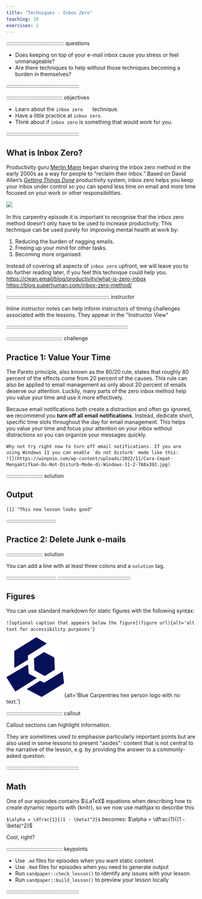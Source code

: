 ```yaml
---
title: "Techniques - Inbox Zero"
teaching: 10
exercises: 2
---
```


:::::::::::::::::::::::::::::::::::::: questions 

- Does keeping on top of your e-mail inbox cause you stress or feel unmanageable?
- Are there techniques to help without those techniques becoming a burden in themselves?

::::::::::::::::::::::::::::::::::::::::::::::::

::::::::::::::::::::::::::::::::::::: objectives

- Learn about the `inbox zero	` technique.
- Have a little practice at `inbox zero`.
- Think about if `inbox zero` is something that would work for you.

::::::::::::::::::::::::::::::::::::::::::::::::

## What is Inbox Zero?

Productivity guru [Merlin Mann](https://en.wikipedia.org/wiki/Merlin_Mann) began sharing the inbox zero method in the early 2000s as a way for people to “reclaim their inbox.” Based on David Allen’s [*Getting Things Done*](https://gettingthingsdone.com/) productivity system, inbox zero helps you keep your inbox under control so you can spend less time on email and more time focused on your work or other responsibilities.

![](https://lh6.googleusercontent.com/U_MG_N27tRdDZ_gL_-PkfiBJl5QLw0bx6Sy4yjFJYbpOs_3IuNx9sXh67Mt4xe-lc15eCxUYLHZ7jMHP-9jk6-k5goxSKWnMYvlOTjWMV3RGRmirnwEVsIt_uMfAO6pRplUBGkR7qNAPI18wn3ZaQyY)

In this carpentry episode it is important to recognise that the inbox zero method doesn't only have to be used to increase productivity. This technique can be used purely for improving mental health at work by:

 1. Reducing the burden of nagging emails.
 2. Freeing up your mind for other tasks.
 3. Becoming more organised.


Instead of covering all aspects of `inbox zero` upfront, we will leave you to do further reading later, if you feel this technique could help you.  
https://clean.email/blog/productivity/what-is-zero-inbox  
https://blog.superhuman.com/inbox-zero-method/  

:::::::::::::::::::::::::::::::::::::::::::::::::::::::::::::::::::: instructor

Inline instructor notes can help inform instructors of timing challenges
associated with the lessons. They appear in the "Instructor View"

::::::::::::::::::::::::::::::::::::::::::::::::::::::::::::::::::::::::::::::::

::::::::::::::::::::::::::::::::::::: challenge 

## Practice 1: Value Your Time

The Pareto principle, also known as the 80/20 rule, states that roughly 80 percent of the effects come from 20 percent of the causes. This rule can also be applied to email management as only about 20 percent of emails deserve our attention. Luckily, many parts of the zero inbox method help you value your time and use it more effectively.

Because email notifications both create a distraction and often go ignored, we recommend you **turn off all email notifications**. Instead, dedicate short, specific time slots throughout the day for email management. This helps you value your time and focus your attention on your inbox without distractions so you can organize your messages quickly.

```
Why not try right now to turn off email notifications. If you are using Windows 11 you can enable `do not disturb` mode like this:  
![](https://winpoin.com/wp-content/uploads/2022/11/Cara-Cepat-Mengaktifkan-Do-Not-Disturb-Mode-di-Windows-11-2-768x392.jpg)

```

:::::::::::::::::::::::: solution 

## Output
 
```output
[1] "This new lesson looks good"
```

:::::::::::::::::::::::::::::::::


## Practice 2: Delete Junk e-mails

:::::::::::::::::::::::: solution 

You can add a line with at least three colons and a `solution` tag.

:::::::::::::::::::::::::::::::::
::::::::::::::::::::::::::::::::::::::::::::::::

## Figures

You can use standard markdown for static figures with the following syntax:

`![optional caption that appears below the figure](figure url){alt='alt text for
accessibility purposes'}`

![You belong in The Carpentries!](https://raw.githubusercontent.com/carpentries/logo/master/Badge_Carpentries.svg){alt='Blue Carpentries hex person logo with no text.'}

::::::::::::::::::::::::::::::::::::: callout

Callout sections can highlight information.

They are sometimes used to emphasise particularly important points
but are also used in some lessons to present "asides": 
content that is not central to the narrative of the lesson,
e.g. by providing the answer to a commonly-asked question.

::::::::::::::::::::::::::::::::::::::::::::::::


## Math

One of our episodes contains $\LaTeX$ equations when describing how to create
dynamic reports with {knitr}, so we now use mathjax to describe this:

`$\alpha = \dfrac{1}{(1 - \beta)^2}$` becomes: $\alpha = \dfrac{1}{(1 - \beta)^2}$

Cool, right?

::::::::::::::::::::::::::::::::::::: keypoints 

- Use `.md` files for episodes when you want static content
- Use `.Rmd` files for episodes when you need to generate output
- Run `sandpaper::check_lesson()` to identify any issues with your lesson
- Run `sandpaper::build_lesson()` to preview your lesson locally

::::::::::::::::::::::::::::::::::::::::::::::::

[r-markdown]: https://rmarkdown.rstudio.com/
